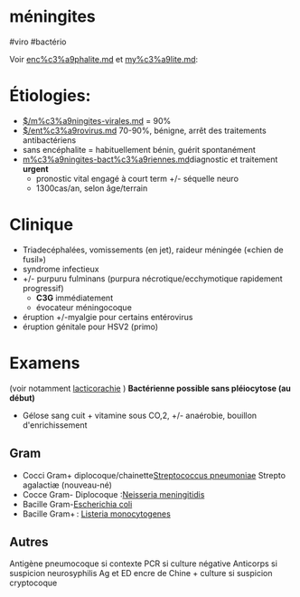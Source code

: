 # méningites
#viro #bactério 


Voir [enc%c3%a9phalite.md](#encc3a9phalitemd) et [my%c3%a9lite.md](#myc3a9litemd):


# Étiologies:


- [$/m%c3%a9ningites-virales.md](#mc3a9ningites-viralesmd)  = 90% 
- [$/ent%c3%a9rovirus.md](#entc3a9rovirusmd) 70-90%, bénigne, arrêt des traitements antibactériens 
- sans encéphalite = habituellement bénin, guérit spontanément 
- [m%c3%a9ningites-bact%c3%a9riennes.md](#mc3a9ningites-bactc3a9riennesmd)diagnostic et traitement **urgent** 
    - pronostic vital engagé à court term +/- séquelle neuro 
    - 1300cas/an, selon âge/terrain 


# Clinique


- Triadecéphalées, vomissements (en jet), raideur méningée («chien de fusil») 
- syndrome infectieux 
- +/- purpuru fulminans (purpura nécrotique/ecchymotique rapidement progressif) 
    - **C3G** immédiatement 
    - évocateur méningocoque 
- éruption +/-myalgie pour certains entérovirus 
- éruption génitale pour HSV2 (primo) 


# Examens






(voir notamment [lacticorachie](analyse-du-lcr-en-biochimie.norg::#h:dddf16ac-9013-4649-a58f-82be7c3ba966) )
**Bactérienne possible sans pléiocytose (au début)** 

- Gélose sang cuit + vitamine sous CO,2, +/- anaérobie, bouillon d'enrichissement 


## Gram


- Cocci Gram+ diplocoque/chainette[Streptococcus pneumoniae](streptococcus-pneumoniae.norg:) Strepto agalactiæ (nouveau-né) 
- Cocce Gram- Diplocoque :[Neisseria meningitidis](neisseria-meningitidis.norg:) 
- Bacille Gram-[Escherichia coli](hæmophilus-influenza.norg:) 
- Bacille Gram+ : [Listeria monocytogenes](listeria-monocytogenes.norg:) 


## Autres


Antigène pneumocoque si contexte
PCR si culture négative
Anticorps si suspicion neurosyphilis
Ag et ED encre de Chine + culture si suspicion cryptocoque 

